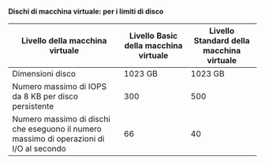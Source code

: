 **Dischi di macchina virtuale: per i limiti di disco**

| Livello della macchina virtuale | Livello Basic della macchina virtuale | Livello Standard della macchina virtuale |
| --- | --- | --- |
| Dimensioni disco |1023 GB |1023 GB |
| Numero massimo di IOPS da 8 KB per disco persistente |300 |500 |
| Numero massimo di dischi che eseguono il numero massimo di operazioni di I/O al secondo |66 |40 |



<!--HONumber=Nov16_HO3-->


